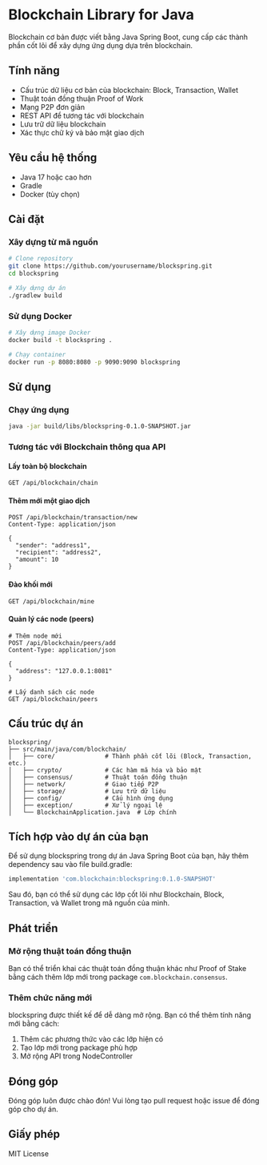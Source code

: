 # Blockchain Library for Java

Blockchain cơ bản được viết bằng Java Spring Boot, cung cấp các thành phần cốt lõi để xây dựng ứng dụng dựa trên 
blockchain.

## Tính năng

- Cấu trúc dữ liệu cơ bản của blockchain: Block, Transaction, Wallet
- Thuật toán đồng thuận Proof of Work
- Mạng P2P đơn giản
- REST API để tương tác với blockchain
- Lưu trữ dữ liệu blockchain
- Xác thực chữ ký và bảo mật giao dịch

## Yêu cầu hệ thống

- Java 17 hoặc cao hơn
- Gradle
- Docker (tùy chọn)

## Cài đặt

### Xây dựng từ mã nguồn

```bash
# Clone repository
git clone https://github.com/yourusername/blockspring.git
cd blockspring

# Xây dựng dự án
./gradlew build
```

### Sử dụng Docker

```bash
# Xây dựng image Docker
docker build -t blockspring .

# Chạy container
docker run -p 8080:8080 -p 9090:9090 blockspring
```

## Sử dụng

### Chạy ứng dụng

```bash
java -jar build/libs/blockspring-0.1.0-SNAPSHOT.jar
```

### Tương tác với Blockchain thông qua API

#### Lấy toàn bộ blockchain

```
GET /api/blockchain/chain
```

#### Thêm mới một giao dịch

```
POST /api/blockchain/transaction/new
Content-Type: application/json

{
  "sender": "address1",
  "recipient": "address2", 
  "amount": 10
}
```

#### Đào khối mới

```
GET /api/blockchain/mine
```

#### Quản lý các node (peers)

```
# Thêm node mới
POST /api/blockchain/peers/add
Content-Type: application/json

{
  "address": "127.0.0.1:8081"
}

# Lấy danh sách các node
GET /api/blockchain/peers
```

## Cấu trúc dự án

```
blockspring/
├── src/main/java/com/blockchain/
│   ├── core/              # Thành phần cốt lõi (Block, Transaction, etc.)
│   ├── crypto/            # Các hàm mã hóa và bảo mật
│   ├── consensus/         # Thuật toán đồng thuận
│   ├── network/           # Giao tiếp P2P
│   ├── storage/           # Lưu trữ dữ liệu
│   ├── config/            # Cấu hình ứng dụng
│   ├── exception/         # Xử lý ngoại lệ
│   └── BlockchainApplication.java  # Lớp chính
```

## Tích hợp vào dự án của bạn

Để sử dụng blockspring trong dự án Java Spring Boot của bạn, hãy thêm dependency sau vào file build.gradle:

```groovy
implementation 'com.blockchain:blockspring:0.1.0-SNAPSHOT'
```

Sau đó, bạn có thể sử dụng các lớp cốt lõi như Blockchain, Block, Transaction, và Wallet trong mã nguồn của mình.

## Phát triển

### Mở rộng thuật toán đồng thuận

Bạn có thể triển khai các thuật toán đồng thuận khác như Proof of Stake bằng cách thêm lớp mới trong package `com.blockchain.consensus`.

### Thêm chức năng mới

blockspring được thiết kế để dễ dàng mở rộng. Bạn có thể thêm tính năng mới bằng cách:

1. Thêm các phương thức vào các lớp hiện có
2. Tạo lớp mới trong package phù hợp
3. Mở rộng API trong NodeController

## Đóng góp

Đóng góp luôn được chào đón! Vui lòng tạo pull request hoặc issue để đóng góp cho dự án.

## Giấy phép

MIT License